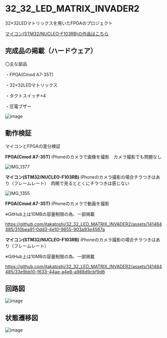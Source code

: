 # 32_32_LED_MATRIX_INVADER2


32×32LEDマトリックスを用いたFPGAのプロジェクト




[マイコン(STM32/NUCLEO-F103RB)の作品はこちら](https://github.com/itakatoshi/32_32_LED_MATRIX_INVADER)



## 完成品の掲載（ハードウェア）


〇主な部品


・FPGA(Cmod A7-35T)


・32×32LEDマトリックス


・タクトスイッチ×4


・圧電ブザー




![image](https://github.com/itakatoshi/32_32_LED_MATRIX_INVADER2/assets/141484485/28e6da35-66cf-4730-99fc-92e40b2cd7a3)



## 動作検証


マイコンとFPGAの差分検証

**FPGA(Cmod A7-35T)**
iPhoneのカメラで画像を撮影　カメラ撮影でも問題なし


![IMG_1377](https://github.com/itakatoshi/32_32_LED_MATRIX_INVADER2/assets/141484485/835f70ef-6954-43b4-b1f2-91b99fa788af)


**マイコン(STM32/NUCLEO-F103RB)**
iPhoneのカメラ撮影の場合チラつきはあり（フレームレート）　肉眼で見るととくにチラつきは感じない　


![IMG_1355](https://github.com/itakatoshi/32_32_LED_MATRIX_INVADER2/assets/141484485/528c8824-c75e-4b3f-a42b-45ac56bce994)




**FPGA(Cmod A7-35T)**
iPhoneのカメラで動画を撮影　　


※GitHub上は10MBの容量制限の為、一部掲載


https://github.com/itakatoshi/32_32_LED_MATRIX_INVADER2/assets/141484485/310bea91-0dd3-4e10-9655-903a93e4567a

**マイコン(STM32/NUCLEO-F103RB)**
iPhoneのカメラ撮影の場合チラつきはあり（フレームレート）　


※GitHub上は10MBの容量制限の為、一部掲載



https://github.com/itakatoshi/32_32_LED_MATRIX_INVADER2/assets/141484485/33e9bb10-f633-44ae-a4e8-a988d9cbf9d6


## 回路図


![image](https://github.com/itakatoshi/32_32_LED_MATRIX_INVADER2/assets/141484485/140d90d2-0028-4731-8a54-e33079924ac9)




## 状態遷移図

![image](https://github.com/itakatoshi/32_32_LED_MATRIX_INVADER2/assets/141484485/2c7b2398-abab-4373-8830-4cae350c3180)

